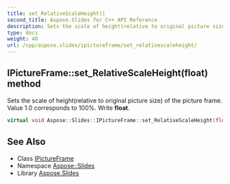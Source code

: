 ```yaml
---
title: set_RelativeScaleHeight()
second_title: Aspose.Slides for C++ API Reference
description: Sets the scale of height(relative to original picture size) of the picture frame. Value 1.0 corresponds to 100%. Write float.
type: docs
weight: 40
url: /cpp/aspose.slides/ipictureframe/set_relativescaleheight/
---
```

## IPictureFrame::set_RelativeScaleHeight(float) method


Sets the scale of height(relative to original picture size) of the picture frame. Value 1.0 corresponds to 100%. Write **float**.

```cpp
virtual void Aspose::Slides::IPictureFrame::set_RelativeScaleHeight(float value)=0
```

## See Also

* Class [IPictureFrame](./)
* Namespace [Aspose::Slides](../)
* Library [Aspose.Slides](../../)